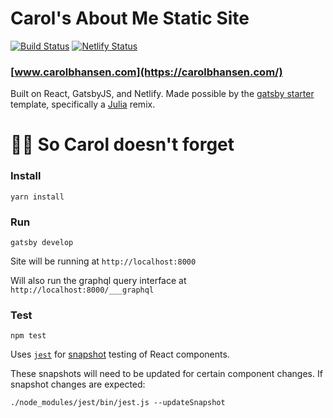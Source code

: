 # Carol's About Me Static Site

[![Build Status](https://travis-ci.org/GretaCB/mimi.svg?branch=master)](https://travis-ci.org/GretaCB/mimi)  [![Netlify Status](https://api.netlify.com/api/v1/badges/77690401-311c-4edb-9456-11bb303cb1e1/deploy-status)](https://app.netlify.com/sites/infallible-raman-086a5c/deploys)

### [www.carolbhansen.com](https://carolbhansen.com/)

Built on React, GatsbyJS, and Netlify. Made possible by the [gatsby starter](https://github.com/gatsbyjs/gatsby-starter-default) template, specifically a [Julia](https://github.com/niklasmtj/gatsby-starter-julia) remix.


# :woman_shrugging: So Carol doesn't forget

### Install

```
yarn install
```


### Run

```
gatsby develop
```

Site will be running at `http://localhost:8000`

Will also run the graphql query interface at `http://localhost:8000/___graphql`


### Test

```
npm test
```

Uses [`jest`](https://jestjs.io/) for [snapshot](https://jestjs.io/docs/en/snapshot-testing#snapshot-testing-with-jest) testing of React components.

These snapshots will need to be updated for certain component changes. If snapshot changes are expected:

```
./node_modules/jest/bin/jest.js --updateSnapshot
```
